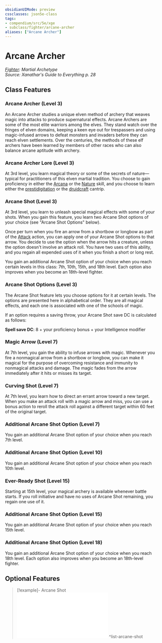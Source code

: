 ```yaml
---
obsidianUIMode: preview
cssclasses: json5e-class
tags:
- compendium/src/5e/xge
- subclass/fighter/arcane-archer
aliases: ["Arcane Archer"]
---
```

# Arcane Archer
*[Fighter](fighter.md): Martial Archetype*  
*Source: Xanathar's Guide to Everything p. 28*  


## Class Features

### Arcane Archer (Level 3)

An Arcane Archer studies a unique elven method of archery that weaves magic into attacks to produce supernatural effects. Arcane Archers are some of the most elite warriors among the elves. They stand watch over the fringes of elven domains, keeping a keen eye out for trespassers and using magic-infused arrows to defeat monsters and invaders before they can reach elven settlements. Over the centuries, the methods of these elf archers have been learned by members of other races who can also balance arcane aptitude with archery.

### Arcane Archer Lore (Level 3)

At 3rd level, you learn magical theory or some of the secrets of nature—typical for practitioners of this elven martial tradition. You choose to gain proficiency in either the [Arcana](/2-Mechanics/CLI/rules/skills.md#Arcana) or the [Nature](/2-Mechanics/CLI/rules/skills.md#Nature) skill, and you choose to learn either the [prestidigitation](/2-Mechanics/CLI/spells/prestidigitation.md) or the [druidcraft](/2-Mechanics/CLI/spells/druidcraft.md) cantrip.

### Arcane Shot (Level 3)

At 3rd level, you learn to unleash special magical effects with some of your shots. When you gain this feature, you learn two Arcane Shot options of your choice (see "Arcane Shot Options" below).

Once per turn when you fire an arrow from a shortbow or longbow as part of the [Attack](/2-Mechanics/CLI/rules/actions.md#Attack) action, you can apply one of your Arcane Shot options to that arrow. You decide to use the option when the arrow hits a creature, unless the option doesn't involve an attack roll. You have two uses of this ability, and you regain all expended uses of it when you finish a short or long rest.

You gain an additional Arcane Shot option of your choice when you reach certain levels in this class: 7th, 10th, 15th, and 18th level. Each option also improves when you become an 18th-level fighter.

### Arcane Shot Options (Level 3)

The Arcane Shot feature lets you choose options for it at certain levels. The options are presented here in alphabetical order. They are all magical effects, and each one is associated with one of the schools of magic.

If an option requires a saving throw, your Arcane Shot save DC is calculated as follows:

**Spell save DC**: 8 + your proficiency bonus + your Intelligence modifier

### Magic Arrow (Level 7)

At 7th level, you gain the ability to infuse arrows with magic. Whenever you fire a nonmagical arrow from a shortbow or longbow, you can make it magical for the purpose of overcoming resistance and immunity to nonmagical attacks and damage. The magic fades from the arrow immediately after it hits or misses its target.

### Curving Shot (Level 7)

At 7th level, you learn how to direct an errant arrow toward a new target. When you make an attack roll with a magic arrow and miss, you can use a bonus action to reroll the attack roll against a different target within 60 feet of the original target.

### Additional Arcane Shot Option (Level 7)

You gain an additional Arcane Shot option of your choice when you reach 7th level.

### Additional Arcane Shot Option (Level 10)

You gain an additional Arcane Shot option of your choice when you reach 10th level.

### Ever-Ready Shot (Level 15)

Starting at 15th level, your magical archery is available whenever battle starts. If you roll initiative and have no uses of Arcane Shot remaining, you regain one use of it.

### Additional Arcane Shot Option (Level 15)

You gain an additional Arcane Shot option of your choice when you reach 15th level.

### Additional Arcane Shot Option (Level 18)

You gain an additional Arcane Shot option of your choice when you reach 18th level. Each option also improves when you become an 18th-level fighter.

## Optional Features

> [!example]- Arcane Shot
> ![Arcane Shot](/2-Mechanics/CLI/optional-features/list-arcane-shot-xge.md#Arcane%20Shot)
^list-arcane-shot